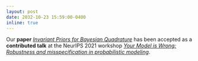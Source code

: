 ```yaml
---
layout: post
date: 2032-10-23 15:59:00-0400
inline: true
---
```


Our **paper** [*Invariant Priors for Bayesian Quadrature*]() 
has been accepted as a **contributed talk** at the NeurIPS 2021 workshop
[*Your Model is Wrong: Robustness and misspecification in probabilistic modeling*](https://sites.google.com/view/robustbayes-neurips21/home?authuser=0).
